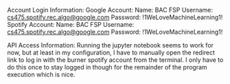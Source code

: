 Account Login Information:
    Google Account:
        Name: BAC FSP
        Username: cs475.spotify.rec.algo@google.com
        Password: !1WeLoveMachineLearning1!
    Spotify Account:
        Name: BAC FSP
        Username: cs475.spotify.rec.algo@google.com
        Password: !1WeLoveMachineLearning1!
        
        
API Access Information:
    Running the jupyter notebook seems to work for now, but at least in my configuration, I have to manually open the
    redirect link to log in with the burner spotify account from the terminal. I only have to do this once to stay logged in though for the remainder of the
    program execution which is nice.
    